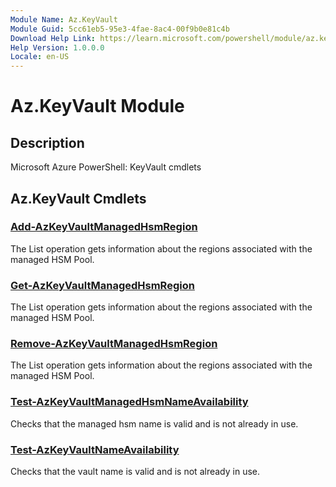 ```yaml
---
Module Name: Az.KeyVault
Module Guid: 5cc61eb5-95e3-4fae-8ac4-00f9b0e81c4b
Download Help Link: https://learn.microsoft.com/powershell/module/az.keyvault
Help Version: 1.0.0.0
Locale: en-US
---
```


# Az.KeyVault Module
## Description
Microsoft Azure PowerShell: KeyVault cmdlets

## Az.KeyVault Cmdlets
### [Add-AzKeyVaultManagedHsmRegion](Add-AzKeyVaultManagedHsmRegion.md)
The List operation gets information about the regions associated with the managed HSM Pool.

### [Get-AzKeyVaultManagedHsmRegion](Get-AzKeyVaultManagedHsmRegion.md)
The List operation gets information about the regions associated with the managed HSM Pool.

### [Remove-AzKeyVaultManagedHsmRegion](Remove-AzKeyVaultManagedHsmRegion.md)
The List operation gets information about the regions associated with the managed HSM Pool.

### [Test-AzKeyVaultManagedHsmNameAvailability](Test-AzKeyVaultManagedHsmNameAvailability.md)
Checks that the managed hsm name is valid and is not already in use.

### [Test-AzKeyVaultNameAvailability](Test-AzKeyVaultNameAvailability.md)
Checks that the vault name is valid and is not already in use.

